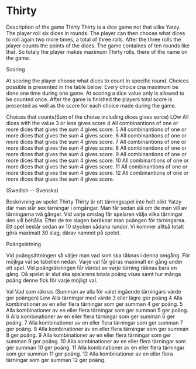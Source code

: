 # Thirty

Description of the game Thirty
Thirty is a dice game not that ulike Yatzy. The player roll six dices in rounds. The player can then choose what dices to roll again two more times, a total
of three rolls. After the three rolls the player counts the points of the dices.
The game containes of ten rounds like that. So totaly the player makes maximum Thirty rolls, there of the name on the game.

Scoring

At scoring the player choose what dices to count in specific round. Choices possible is presented in the table below.
Every choice cna maximum be done one time during one game. At scoring a dice value only is allowed to be counted once.
After the game is finished the players total score is presented as well as the score for each choice made during the game.

Choices that counts(Sum of the choise including dices gives sorce)
LOw All dices with the value 3 or less gives score
4 All combinantions of one or more dices that gives the sum 4 gives score.
5 All combinantions of one or more dices that gives the sum 4 gives score.
6 All combinantions of one or more dices that gives the sum 4 gives score.
7 All combinantions of one or more dices that gives the sum 4 gives score.
8 All combinantions of one or more dices that gives the sum 4 gives score.
9 All combinantions of one or more dices that gives the sum 4 gives score.
10 All combinantions of one or more dices that gives the sum 4 gives score.
11 All combinantions of one or more dices that gives the sum 4 gives score.
12 All combinantions of one or more dices that gives the sum 4 gives score.



(Swedish -- Svenska)

Beskrivning av spelet Thirty
Thirty är ett tärningsspel inte helt olikt Yatzy där man slår sex tärningar i omgångar. Man får sedan slå om de man vill av tärningarna två gånger. 
Vid varje omslag får spelaren välja vilka tärningar den vill behålla. Efter de tre slagen beräknar man poängen för tärningarna. 
Ett spel består sedan av 10 stycken sådana rundor. Vi kommer alltså totalt göra maximalt 30 slag, därav namnet på spelet.

Poängsättning

Vid poängsättningen så väljer man vad som ska räknas i denna omgång. För möjliga val se tabellen nedan. 
Varje val får göras maximalt en gång under ett spel. Vid poängräkningen får värdet av varje tärning räknas bara en gång. 
Då spelet är slut ska spelarens totala poäng visas samt hur många poäng denne fick för varje möjligt val.

Val	Vad som räknas (Summan av alla för valet ingående tärningars värde ger poängen)
Low	Alla tärningar med värde 3 eller lägre ger poäng
4	Alla kombinationer av en eller flera tärningar som ger summan 4 ger poäng. 
5	Alla kombinationer av en eller flera tärningar som ger summan 5 ger poäng.
6	Alla kombinationer av en eller flera tärningar som ger summan 6 ger poäng.
7	Alla kombinationer av en eller flera tärningar som ger summan 7 ger poäng.
8	Alla kombinationer av en eller flera tärningar som ger summan 8 ger poäng.
9	Alla kombinationer av en eller flera tärningar som ger summan 9 ger poäng.
10	Alla kombinationer av en eller flera tärningar som ger summan 10 ger poäng.
11	Alla kombinationer av en eller flera tärningar som ger summan 11 ger poäng.
12	Alla kombinationer av en eller flera tärningar som ger summan 12 ger poäng.
